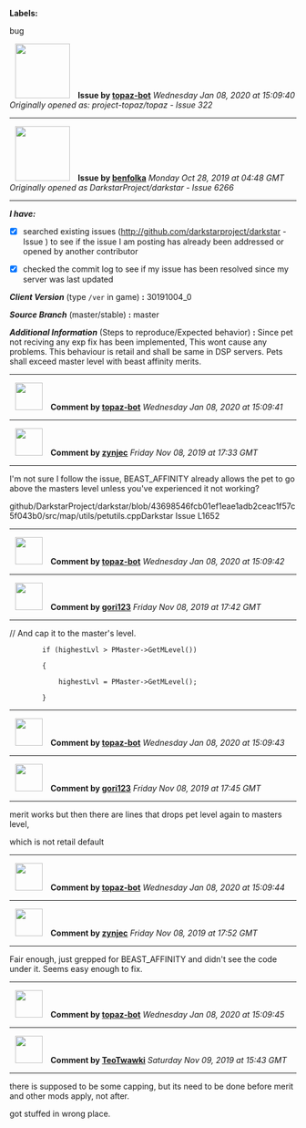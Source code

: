 **Labels:**

bug



<a href="https://github.com/topaz-bot"><img src="https://avatars3.githubusercontent.com/u/59651103?v=4" width="96" height="96" hspace="10"></img></a> **Issue by [topaz-bot](https://github.com/topaz-bot)**
_Wednesday Jan 08, 2020 at 15:09:40_
_Originally opened as: project-topaz/topaz - Issue 322_

----

<a href="https://github.com/benfolka"><img src="https://avatars0.githubusercontent.com/u/17715043?v=4"  width="96" height="96" hspace="10"></img></a> **Issue by [benfolka](https://github.com/benfolka)**
_Monday Oct 28, 2019 at 04:48 GMT_
_Originally opened as DarkstarProject/darkstar - Issue 6266_

----

<!-- place 'x' mark between square [] brackets to checkmark box -->

**_I have:_**

- [x] searched existing issues (http://github.com/darkstarproject/darkstar - Issue ) to see if the issue I am posting has already been addressed or opened by another contributor
- [x] checked the commit log to see if my issue has been resolved since my server was last updated


<!-- Issues will be closed without being looked into if the following information is missing (unless its not applicable). -->

**_Client Version_** (type `/ver` in game) **:** 30191004_0


**_Source Branch_** (master/stable) **:** master


<!-- If there is a server you know we can reproduce this on right now, please mention it here. -->
**_Additional Information_** (Steps to reproduce/Expected behavior) **:** Since pet not reciving any exp fix has been implemented, This wont cause any problems. This behaviour is retail and shall be same in DSP servers. Pets shall exceed master level with beast affinity merits.





----
<a href="https://github.com/topaz-bot"><img src="https://avatars3.githubusercontent.com/u/59651103?v=4" width="48" height="48" hspace="10"></img></a> **Comment by [topaz-bot](https://github.com/topaz-bot)**
_Wednesday Jan 08, 2020 at 15:09:41_

----

<a href="https://github.com/zynjec"><img src="https://avatars3.githubusercontent.com/u/17911103?v=4"  width="48" height="48" hspace="10"></img></a> **Comment by [zynjec](https://github.com/zynjec)**
_Friday Nov 08, 2019 at 17:33 GMT_

----

I'm not sure I follow the issue, BEAST_AFFINITY already allows the pet to go above the masters level unless you've experienced it not working?

github/DarkstarProject/darkstar/blob/43698546fcb01ef1eae1adb2ceac1f57c5f043b0/src/map/utils/petutils.cppDarkstar Issue L1652



----
<a href="https://github.com/topaz-bot"><img src="https://avatars3.githubusercontent.com/u/59651103?v=4" width="48" height="48" hspace="10"></img></a> **Comment by [topaz-bot](https://github.com/topaz-bot)**
_Wednesday Jan 08, 2020 at 15:09:42_

----

<a href="https://github.com/gori123"><img src="https://avatars3.githubusercontent.com/u/18142814?v=4"  width="48" height="48" hspace="10"></img></a> **Comment by [gori123](https://github.com/gori123)**
_Friday Nov 08, 2019 at 17:42 GMT_

----

// And cap it to the master's level.
            if (highestLvl > PMaster->GetMLevel())
            {
                highestLvl = PMaster->GetMLevel();
            }



----
<a href="https://github.com/topaz-bot"><img src="https://avatars3.githubusercontent.com/u/59651103?v=4" width="48" height="48" hspace="10"></img></a> **Comment by [topaz-bot](https://github.com/topaz-bot)**
_Wednesday Jan 08, 2020 at 15:09:43_

----

<a href="https://github.com/gori123"><img src="https://avatars3.githubusercontent.com/u/18142814?v=4"  width="48" height="48" hspace="10"></img></a> **Comment by [gori123](https://github.com/gori123)**
_Friday Nov 08, 2019 at 17:45 GMT_

----

merit works but then there are lines that drops pet level again to masters level,
which is not retail default



----
<a href="https://github.com/topaz-bot"><img src="https://avatars3.githubusercontent.com/u/59651103?v=4" width="48" height="48" hspace="10"></img></a> **Comment by [topaz-bot](https://github.com/topaz-bot)**
_Wednesday Jan 08, 2020 at 15:09:44_

----

<a href="https://github.com/zynjec"><img src="https://avatars3.githubusercontent.com/u/17911103?v=4"  width="48" height="48" hspace="10"></img></a> **Comment by [zynjec](https://github.com/zynjec)**
_Friday Nov 08, 2019 at 17:52 GMT_

----

Fair enough, just grepped for BEAST_AFFINITY and didn't see the code under it. Seems easy enough to fix.




----
<a href="https://github.com/topaz-bot"><img src="https://avatars3.githubusercontent.com/u/59651103?v=4" width="48" height="48" hspace="10"></img></a> **Comment by [topaz-bot](https://github.com/topaz-bot)**
_Wednesday Jan 08, 2020 at 15:09:45_

----

<a href="https://github.com/TeoTwawki"><img src="https://avatars0.githubusercontent.com/u/6871475?v=4"  width="48" height="48" hspace="10"></img></a> **Comment by [TeoTwawki](https://github.com/TeoTwawki)**
_Saturday Nov 09, 2019 at 15:43 GMT_

----

there is supposed to be some capping, but its need to be done before merit and other mods apply, not after.

got stuffed in wrong place.

